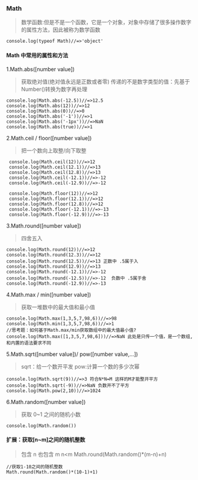 ### Math

> 数学函数:但是不是一个函数，它是一个对象，对象中存储了很多操作数字的属性方法，因此被称为数学函数

```
console.log(typeof Math)//=>'object'
```

#### Math 中常用的属性和方法

1.Math.abs([number value])

> 获取绝对值(绝对值永远是正数或者零)
> 传递的不是数字类型的值：先基于 Number()转换为数字再处理

```
console.log(Math.abs(-12.5))//=>12.5
console.log(Math.abs(12))//=>12
console.log(Math.abs(0))//=>0
console.log(Math.abs('-1'))//=>1
console.log(Math.abs('-1px'))//=>NaN
console.log(Math.abs(true))//=>1

```

2.Math.ceil / floor([number value])

> 把一个数向上取整/向下取整

```
 console.log(Math.ceil(12))//=>12
 console.log(Math.ceil(12.1))//=>13
 console.log(Math.ceil(12.8))//=>13
 console.log(Math.ceil(-12.1))//=>-12
 console.log(Math.ceil(-12.9))//=>-12

 console.log(Math.floor(12))//=>12
 console.log(Math.floor(12.1))//=>12
 console.log(Math.floor(12.8))//=>12
 console.log(Math.floor(-12.1))//=>-13
 console.log(Math.floor(-12.9))//=>-13

```

3.Math.round([number value])

> 四舍五入

```
console.log(Math.round(12))//=>12
console.log(Math.round(12.3))//=>12
console.log(Math.round(12.5))//=>13 正数中 .5属于入
console.log(Math.round(12.9))//=>13
console.log(Math.round(-12.1))//=>-12
console.log(Math.round(-12.5))//=>-12  负数中 .5属于舍
console.log(Math.round(-12.9))//=>-13
```

4.Math.max / min([number value])

> 获取一堆数中的最大值和最小值

```
console.log(Math.max(1,3,5,7,98,6))//=>98
console.log(Math.min(1,3,5,7,98,6))//=>1
//思考题：如何基于Math.max/min获取数组中的最大值最小值?
console.log(Math.max([1,3,5,7,98,6]))//=>NaN 此处是只传一个值，是一个数组,和内置的语法要求不同
```

5.Math.sqrt([number value])/ pow([number value,...])

> sqrt：给一个数开平发
> pow:计算一个数的多少次幂

```
console.log(Math.sqrt(9))//=>3 符合N*N=M 这样的M才能整开平方
console.log(Math.sqrt(-9))//=>NaN 负数开不了平方
console.log(Math.pow(2,10))//=>1024
```

6.Math.random([number value])

> 获取 0~1 之间的随机小数

```
console.log(Math.random())
```

#### 扩展：获取[n~m]之间的随机整数

> 包含 n 也包含 m
> n<m
> Math.round(Math.random()\*(m-n)+n)

```
//获取1-10之间的随机整数
Math.round(Math.random()*(10-1)+1)

```
